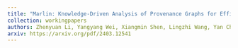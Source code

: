 ```yaml
---
title: "Marlin: Knowledge-Driven Analysis of Provenance Graphs for Efficient and Robust Detection of Cyber Attacks"
collection: workingpapers
authors: Zhenyuan Li, Yangyang Wei, Xiangmin Shen, Lingzhi Wang, Yan Chen, Haitao Xu, Shouling Ji, Fan Zhang
arxiv: https://arxiv.org/pdf/2403.12541
---
```

